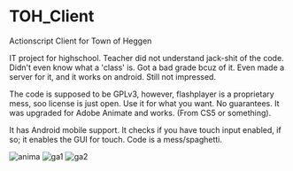 # TOH_Client
Actionscript Client for Town of Heggen

IT project for highschool.
Teacher did not understand jack-shit of the code.
Didn't even know what a 'class' is.
Got a bad grade bcuz of it.
Even made a server for it, and it works on android. Still not impressed.

The code is supposed to be GPLv3, however, flashplayer is a proprietary mess, soo license is just open.
Use it for what you want. No guarantees.
It was upgraded for Adobe Animate and works. (From CS5 or something).

It has Android mobile support.
It checks if you have touch input enabled, if so; it enables the GUI for touch.
Code is a mess/spaghetti.


![anima](https://user-images.githubusercontent.com/97528297/149073961-22a58c4c-4873-4848-901d-e29940f09a18.PNG)
![ga1](https://user-images.githubusercontent.com/97528297/149073972-c56dfc21-d7be-4c93-84eb-4a98e2e61e29.PNG)
![ga2](https://user-images.githubusercontent.com/97528297/149073981-6c6bed85-a901-4dfa-8105-46124008cbc5.PNG)
